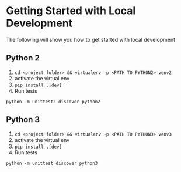 # Getting Started with Local Development
The following will show you how to get started with local development

## Python 2
1. `cd <project folder> && virtualenv -p <PATH TO PYTHON2> venv2`
1. activate the virtual env
1. `pip install .[dev]`
1. Run tests
```
python -m unittest2 discover python2
```

## Python 3
1. `cd <project folder> && virtualenv -p <PATH TO PYTHON3> venv3`
1. activate the virtual env
1. `pip install .[dev]`
1. Run tests
```
python -m unittest discover python3
```
